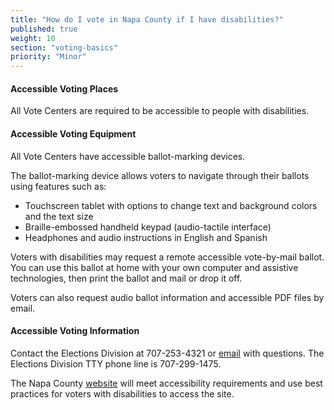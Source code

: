 ```yaml
---
title: "How do I vote in Napa County if I have disabilities?"
published: true
weight: 10
section: "voting-basics"
priority: "Minor"
---
```


#### Accessible Voting Places  

All Vote Centers are required to be accessible to people with disabilities.

#### Accessible Voting Equipment  

All Vote Centers have accessible ballot-marking devices.

The ballot-marking device allows voters to navigate through their ballots using features such as:

- Touchscreen tablet with options to change text and background colors and the text size
- Braille-embossed handheld keypad (audio-tactile interface)
- Headphones and audio instructions in English and Spanish  

Voters with disabilities may request a remote accessible vote-by-mail ballot. You can use this ballot at home with your own computer and assistive technologies, then print the ballot and mail or drop it off.   

Voters can also request audio ballot information and accessible PDF files by email.  

#### Accessible Voting Information  

Contact the Elections Division at 707-253-4321 or [email](mailto:elections@countyofnapa.org) with questions. The Elections Division TTY phone line is 707-299-1475.   

The Napa County [website](https://www.countyofnapa.org/396/Elections) will meet accessibility requirements and use best practices for voters with disabilities to access the site.
